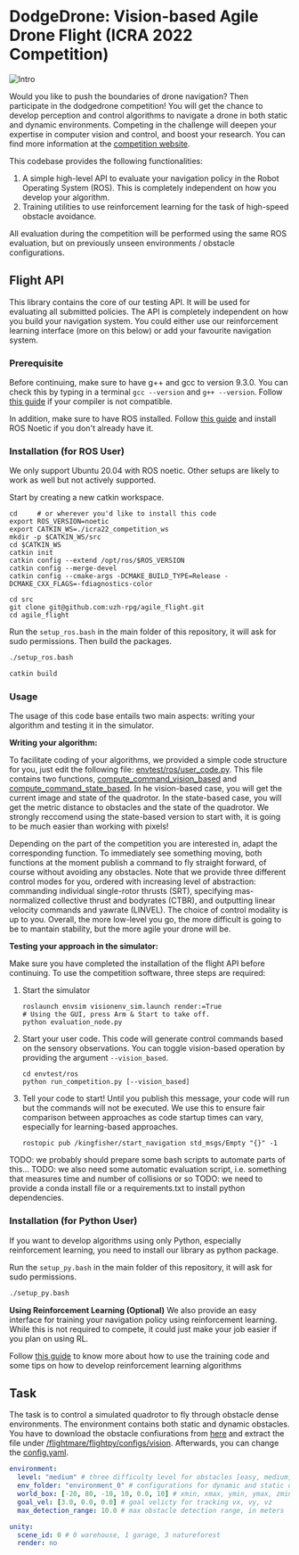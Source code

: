 # DodgeDrone: Vision-based Agile Drone Flight (ICRA 2022 Competition)

![Intro](https://uzh-rpg.github.io/icra2022-dodgedrone/assets/intro_image.png)


Would you like to push the boundaries of drone navigation? Then participate in the dodgedrone competition!
You will get the chance to develop perception and control algorithms to navigate a drone in both static and dynamic environments. Competing in the challenge will deepen your expertise in computer vision and control, and boost your research.
You can find more information at the [competition website](https://uzh-rpg.github.io/icra2022-dodgedrone/).

This codebase provides the following functionalities:
1. A simple high-level API to evaluate your navigation policy in the Robot Operating System (ROS). This is completely independent on how you develop your algorithm. 
2. Training utilities to use reinforcement learning for the task of high-speed obstacle avoidance. 

All evaluation during the competition will be performed using the same ROS evaluation, but on previously unseen environments / obstacle configurations.


## Flight API

This library contains the core of our testing API. It will be used for evaluating all submitted policies. The API is completely independent on how you build your navigation system. You could either use our reinforcement learning interface (more on this below) or add your favourite navigation system.

### Prerequisite
Before continuing, make sure to have g++ and gcc to version 9.3.0. You can check this by typing in a terminal `gcc --version` and `g++ --version`. Follow [this guide](https://linuxize.com/post/how-to-install-gcc-compiler-on-ubuntu-18-04/) if your compiler is not compatible.

In addition, make sure to have ROS installed. Follow [this guide](http://wiki.ros.org/noetic/Installation/Ubuntu) and install ROS Noetic if you don't already have it.

### Installation (for ROS User)
We only support Ubuntu 20.04 with ROS noetic. Other setups are likely to work as well but not actively supported.

Start by creating a new catkin workspace. 
```
cd     # or wherever you'd like to install this code
export ROS_VERSION=noetic
export CATKIN_WS=./icra22_competition_ws
mkdir -p $CATKIN_WS/src
cd $CATKIN_WS
catkin init
catkin config --extend /opt/ros/$ROS_VERSION
catkin config --merge-devel
catkin config --cmake-args -DCMAKE_BUILD_TYPE=Release -DCMAKE_CXX_FLAGS=-fdiagnostics-color

cd src
git clone git@github.com:uzh-rpg/agile_flight.git
cd agile_flight
```

Run the `setup_ros.bash` in the main folder of this repository, it will ask for sudo permissions. Then build the packages.

```bash
./setup_ros.bash

catkin build
```

### Usage
The usage of this code base entails two main aspects: writing your algorithm and testing it in the simulator. 

**Writing your algorithm:**

To facilitate coding of your algorithms, we provided a simple code structure for you, just edit the following file: [envtest/ros/user_code.py](https://github.com/uzh-rpg/agile_flight/blob/main/envtest/ros/user_code.py). 
This file contains two functions, [compute_command_vision_based](https://github.com/uzh-rpg/agile_flight/blob/main/envtest/ros/user_code.py#L8) and [compute_command_state_based](https://github.com/uzh-rpg/agile_flight/blob/main/envtest/ros/user_code.py#L44).
In he vision-based case, you will get the current image and state of the quadrotor. In the state-based case, you will get the metric distance to obstacles and the state of the quadrotor. We strongly reccomend using the state-based version to start with, it is going to be much easier than working with pixels!

Depending on the part of the competition you are interested in, adapt the corresponding function.
To immediately see something moving, both functions at the moment publish a command to fly straight forward, of course without avoiding any obstacles.
Note that we provide three different control modes for you, ordered with increasing level of abstraction: commanding individual single-rotor thrusts (SRT), specifying mas-normalized collective thrust and bodyrates (CTBR), and outputting linear velocity commands and yawrate (LINVEL). The choice of control modality is up to you.
Overall, the more low-level you go, the more difficult is going to be to mantain stability, but the more agile your drone will be.

**Testing your approach in the simulator:**

Make sure you have completed the installation of the flight API before continuing.
To use the competition software, three steps are required:
1. Start the simulator
   ```
   roslaunch envsim visionenv_sim.launch render:=True
   # Using the GUI, press Arm & Start to take off.
   python evaluation_node.py
   ```
2. Start your user code. This code will generate control commands based on the sensory observations. You can toggle vision-based operation by providing the argument `--vision_based`.
   ```
   cd envtest/ros
   python run_competition.py [--vision_based]
   ```
3. Tell your code to start! Until you publish this message, your code will run but the commands will not be executed. We use this to ensure fair comparison between approaches as code startup times can vary, especially for learning-based approaches.
   ```
   rostopic pub /kingfisher/start_navigation std_msgs/Empty "{}" -1
   ```

TODO: we probably should prepare some bash scripts to automate parts of this...
TODO: we also need some automatic evaluation script, i.e. something that measures time and number of collisions or so
TODO: we need to provide a conda install file or a requirements.txt to install python dependencies.

### Installation (for Python User)
If you want to develop algorithms using only Python, especially reinforcement learning, you need to install our library as python package. 

Run the `setup_py.bash` in the main folder of this repository, it will ask for sudo permissions.

```bash
./setup_py.bash
```

**Using Reinforcement Learning (Optional)**
We also provide an easy interface for training your navigation policy using reinforcement learning. While this is not required to compete, it could just make your job easier if you plan on using RL.


Follow [this guide](/envtest/python/README.md) to know more about how to use the training code and some tips on how to develop reinforcement learning algorithms



## Task  
The task is to control a simulated quadrotor to fly through obstacle dense environments.
The environment contains both static and dynamic obstacles. 
You have to download the obstacle confiurations from [here]() and extract the file under [/flightmare/flightpy/configs/vision](/flightmare/flightpy/configs/vision/).
Afterwards, you can change the [config.yaml](/flightmare/flightpy/configs/vision/config.yaml).


```yaml
environment:
  level: "medium" # three difficulty level for obstacles [easy, medium, hard]
  env_folder: "environment_0" # configurations for dynamic and static obstacles, [0 - 100]
  world_box: [-20, 80, -10, 10, 0.0, 10] # xmin, xmax, ymin, ymax, zmin, zmax
  goal_vel: [3.0, 0.0, 0.0] # goal velicty for tracking vx, vy, vz
  max_detection_range: 10.0 # max obstacle detection range, in meters

unity:
  scene_id: 0 # 0 warehouse, 1 garage, 3 natureforest
  render: no 
```
